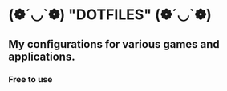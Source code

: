 # (❁´◡\`❁) "DOTFILES"    (❁´◡\`❁)

## My configurations for various games and applications. 

### Free to use


